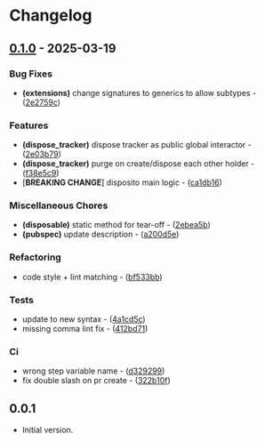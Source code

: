 # Changelog

## [0.1.0](https://github.com/arxdeus/disposito/compare/v0.0.0..0.1.0) - 2025-03-19

### Bug Fixes

- **(extensions)** change signatures to generics to allow subtypes - ([2e2759c](https://github.com/arxdeus/disposito/commit/2e2759cf47b4c7b7a9941a8f9329d3c477732541))

### Features

- **(dispose_tracker)** dispose tracker as public global interactor - ([2e03b79](https://github.com/arxdeus/disposito/commit/2e03b79eaf447ea1efdd3b0ecdd1183d51e49806))
- **(dispose_tracker)** purge on create/dispose each other holder - ([f38e5c9](https://github.com/arxdeus/disposito/commit/f38e5c91488b54db900df2fb767bdcb087ef1cbc))
-  [**BREAKING CHANGE**] disposito main logic - ([ca1db16](https://github.com/arxdeus/disposito/commit/ca1db16623904e79f7ddd2351066d8fe29157857))

### Miscellaneous Chores

- **(disposable)** static method for tear-off - ([2ebea5b](https://github.com/arxdeus/disposito/commit/2ebea5bff8b6623c99616ff57091b13dce8c4247))
- **(pubspec)** update description - ([a200d5e](https://github.com/arxdeus/disposito/commit/a200d5e0c20808282790365ec0d697194dc96e14))

### Refactoring

- code style + lint matching - ([bf533bb](https://github.com/arxdeus/disposito/commit/bf533bb064e6b6a549548a20cbdcf4dd3b7ac2cc))

### Tests

- update to new syntax - ([4a1cd5c](https://github.com/arxdeus/disposito/commit/4a1cd5cf4c80d7a9bb38f8901a2a68b0d3631335))
- missing comma lint fix - ([412bd71](https://github.com/arxdeus/disposito/commit/412bd716443fe9e82a1d4dc6b524448a82cd1e5c))

### Ci

- wrong step variable name - ([d329299](https://github.com/arxdeus/disposito/commit/d329299bb9b524bcefaa3e2f9d752023a2a28776))
- fix double slash on pr create - ([322b10f](https://github.com/arxdeus/disposito/commit/322b10f2589d5c23d1dbbc4ddd14d866641a24e5))

## 0.0.1

- Initial version.
